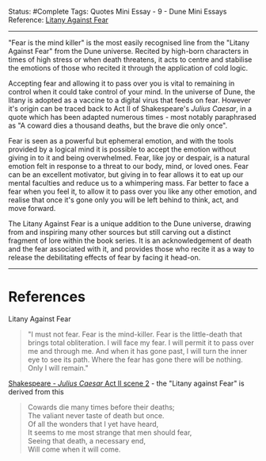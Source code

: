 Status: #Complete 
Tags: Quotes Mini Essay - 9 - Dune Mini Essays
Reference: [Litany Against Fear](https://dune.fandom.com/wiki/Litany_Against_Fear)

---
"Fear is the mind killer" is the most easily recognised line from the "Litany Against Fear" from the Dune universe. Recited by high-born characters in times of high stress or when death threatens, it acts to centre and stabilise the emotions of those who recited it through the application of cold logic. 

Accepting fear and allowing it to pass over you is vital to remaining in control when it could take control of your mind. In the universe of Dune, the litany is adopted as a vaccine to a digital virus that feeds on fear. However it's origin can be traced back to Act II of Shakespeare's *Julius Caesar*, in a quote which has been adapted numerous times - most notably paraphrased as "A coward dies a thousand deaths, but the brave die only once". 

Fear is seen as a powerful but ephemeral emotion, and with the tools provided by a logical mind it is possible to accept the emotion without giving in to it and being overwhelmed. Fear, like joy or despair, is a natural emotion felt in response to a threat to our body, mind, or loved ones. Fear can be an excellent motivator, but giving in to fear allows it to eat up our mental faculties and reduce us to a whimpering mass. Far better to face a fear when you feel it, to allow it to pass over you like any other emotion, and realise that once it's gone only you will be left behind to think, act, and move forward.

The Litany Against Fear is a unique addition to the Dune universe, drawing from and inspiring many other sources but still carving out a distinct fragment of lore within the book series. It is an acknowledgement of death and the fear associated with it, and provides those who recite it as a way to release the debilitating effects of fear by facing it head-on.

---
# References

Litany Against Fear
> "I must not fear. 
> Fear is the mind-killer.
> Fear is the little-death that brings total obliteration.
> I will face my fear.
> I will permit it to pass over me and through me.
> And when it has gone past, I will turn the inner eye to see its path.
> Where the fear has gone there will be nothing. Only I will remain."

[Shakespeare - *Julius Caesar* Act II scene 2](https://en.wikipedia.org/wiki/Julius_Caesar_(play)) - the "Litany against Fear" is derived from this
> Cowards die many times before their deaths;  
> The valiant never taste of death but once.  
> Of all the wonders that I yet have heard,  
> It seems to me most strange that men should fear,  
> Seeing that death, a necessary end,  
> Will come when it will come.

